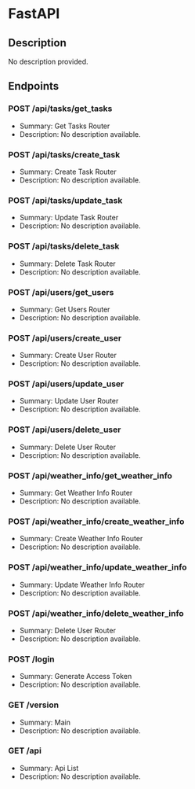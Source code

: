 # FastAPI

## Description
No description provided.

## Endpoints

### POST /api/tasks/get_tasks
- Summary: Get Tasks Router
- Description: No description available.

### POST /api/tasks/create_task
- Summary: Create Task Router
- Description: No description available.

### POST /api/tasks/update_task
- Summary: Update Task Router
- Description: No description available.

### POST /api/tasks/delete_task
- Summary: Delete Task Router
- Description: No description available.

### POST /api/users/get_users
- Summary: Get Users Router
- Description: No description available.

### POST /api/users/create_user
- Summary: Create User Router
- Description: No description available.

### POST /api/users/update_user
- Summary: Update User Router
- Description: No description available.

### POST /api/users/delete_user
- Summary: Delete User Router
- Description: No description available.

### POST /api/weather_info/get_weather_info
- Summary: Get Weather Info Router
- Description: No description available.

### POST /api/weather_info/create_weather_info
- Summary: Create Weather Info Router
- Description: No description available.

### POST /api/weather_info/update_weather_info
- Summary: Update Weather Info Router
- Description: No description available.

### POST /api/weather_info/delete_weather_info
- Summary: Delete User Router
- Description: No description available.

### POST /login
- Summary: Generate Access Token
- Description: No description available.

### GET /version
- Summary: Main
- Description: No description available.

### GET /api
- Summary: Api List
- Description: No description available.

